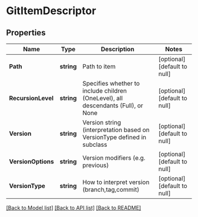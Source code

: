 # GitItemDescriptor

## Properties
Name | Type | Description | Notes
------------ | ------------- | ------------- | -------------
**Path** | **string** | Path to item | [optional] [default to null]
**RecursionLevel** | **string** | Specifies whether to include children (OneLevel), all descendants (Full), or None | [optional] [default to null]
**Version** | **string** | Version string (interpretation based on VersionType defined in subclass | [optional] [default to null]
**VersionOptions** | **string** | Version modifiers (e.g. previous) | [optional] [default to null]
**VersionType** | **string** | How to interpret version (branch,tag,commit) | [optional] [default to null]

[[Back to Model list]](../README.md#documentation-for-models) [[Back to API list]](../README.md#documentation-for-api-endpoints) [[Back to README]](../README.md)


